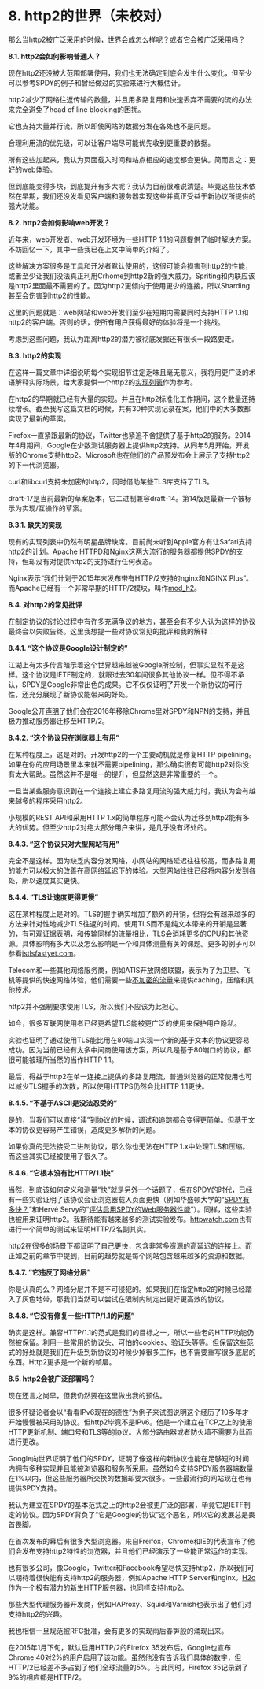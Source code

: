 # 8. http2的世界（未校对）

那么当http2被广泛采用的时候，世界会成怎么样呢？或者它会被广泛采用吗？

**8.1. http2会如何影响普通人？**

现在http2还没被大范围部署使用，我们也无法确定到底会发生什么变化，但至少可以参考SPDY的例子和曾经做过的实验来进行大概估计。

http2减少了网络往返传输的数量，并且用多路复用和快速丢弃不需要的流的办法来完全避免了head of line blocking的困扰。

它也支持大量并行流，所以即使网站的数据分发在各处也不是问题。

合理利用流的优先级，可以让客户端尽可能优先收到更重要的数据。

所有这些加起来，我认为页面载入时间和站点相应的速度都会更快。简而言之：更好的web体验。

但到底能变得多块，到底提升有多大呢？我认为目前很难说清楚。毕竟这些技术依然在早期，我们还没发看见客户端和服务器实现这些并真正受益于新协议所提供的强大功能。

**8.2. http2会如何影响web开发？**

近年来，web开发者、web开发环境为一些HTTP 1.1的问题提供了临时解决方案。不妨回忆一下，其中一些我已在上文中简单的介绍了。

这些解决方案很多是工具和开发者默认使用的，这很可能会损害到http2的性能，或者至少让我们没法真正利用Crhome到http2新的强大威力。Spriting和内联应该是http2里面最不需要的了。因为http2更倾向于使用更少的连接，所以Sharding甚至会伤害到http2的性能。

这里的问题就是：web网站和web开发们至少在短期内需要同时支持HTTP 1.1和http2的客户端。否则的话，使所有用户获得最好的体验将是一个挑战。

考虑到这些问题，我认为距离http2的潜力被彻底发掘还有很长一段路要走。

**8.3. http2的实现**

在这样一篇文章中详细说明每个实现细节注定乏味且毫无意义，我将用更广泛的术语解释实际场景，给大家提供一个http2的[实现列表](https://github.com/http2/http2-spec/wiki/Implementations)作为参考。

在http2的早期就已经有大量的实现。并且在http2标准化工作期间，这个数量还持续增长。截至我写这篇文档的时候，共有30种实现记录在案，他们中的大多数都实现了最新的草案。

Firefox一直紧跟最新的协议，Twitter也紧追不舍提供了基于http2的服务。2014年4月期间，Google在少数测试服务器上提供http2支持。从同年5月开始，开发版的Chrome支持http2。Microsoft也在他们的产品预发布会上展示了支持http2的下一代浏览器。

curl和libcurl支持未加密的http2，同时借助某些TLS库支持了TLS。

draft-17是当前最新的草案版本，它二进制兼容draft-14。第14版是最新一个被标示为实现/互操作的草案。<!-- 这段需要review -->

**8.3.1. 缺失的实现**

现有的实现列表中仍然有明星品牌缺席。目前尚未听到Apple官方有让Safari支持http2的计划。Apache HTTPD和Nginx这两大流行的服务器都提供SPDY的支持，但却没有对提供http2的支持进行任何表态。

Nginx表示“我们计划于2015年末发布带有HTTP/2支持的nginx和NGINX Plus”。而Apache已经有一个非常早期的HTTP/2模块，叫作[mod_h2](https://icing.github.io/mod_h2/)。

**8.4. 对http2的常见批评**

在制定协议的讨论过程中有许多充满争议的地方，甚至会有不少人认为这样的协议最终会以失败告终。这里我想提一些对协议常见的批评和我的解释：

**8.4.1. “这个协议是Google设计制定的”**

江湖上有太多传言暗示着这个世界越来越被Google所控制，但事实显然不是这样。这个协议是IETF制定的，就跟过去30年间很多其他协议一样。但不得不承认，SPDY是Google非常出色的成果。它不仅仅证明了开发一个新协议的可行性，还充分展现了新协议能带来的好处。

Google公开[声明](http://blog.chromium.org/2015/02/hello-http2-goodbye-spdy-http-is_9.html)了他们会在2016年移除Chrome里对SPDY和NPN的支持，并且极力推动服务器迁移至HTTP/2。

**8.4.2. “这个协议只在浏览器上有用”**

在某种程度上，这是对的。开发http2的一个主要动机就是修复HTTP pipelining。如果在你的应用场景里本来就不需要pipelining，那么确实很有可能http2对你没有太大帮助。虽然这并不是唯一的提升，但显然这是非常重要的一个。

一旦当某些服务意识到在一个连接上建立多路复用流的强大威力时，我认为会有越来越多的程序采用http2。

小规模的REST API和采用HTTP 1.x的简单程序可能不会认为迁移到http2能有多大的优势。但至少http2对绝大部分用户来讲，是几乎没有坏处的。

**8.4.3. “这个协议只对大型网站有用”**

完全不是这样。因为缺乏内容分发网络，小网站的网络延迟往往较高，而多路复用的能力可以极大的改善在高网络延迟下的体验。大型网站往往已经将内容分发到各处，所以速度其实更快。

**8.4.4. “TLS让速度更得更慢”**

这在某种程度上是对的。TLS的握手确实增加了额外的开销，但将会有越来越多的方法来针对性地减少TLS往返的时间。使用TLS而不是纯文本带来的开销是显著的，有可观证据表明，和传输同样的流量相比，TLS会消耗更多的CPU和其他资源。具体影响有多大以及怎么影响是一个和具体测量有关的课题。更多的例子可以参看[istlsfastyet.com](http://istlsfastyet.com)。

Telecom和一些其他网络服务商，例如ATIS开放网络联盟，表示为了为卫星、飞机等提供的快速网络体验，他们需要一些[不加密的流量](http://www.atis.org/openweballiance/docs/OWAKickoffSlides051414.pdf )来提供caching，压缩和其他技术。

http2并不强制要求使用TLS，所以我们不应该为此担心。

如今，很多互联网使用者已经更希望TLS能被更广泛的使用来保护用户隐私。

实验也证明了通过使用TLS能比用在80端口实现一个新的基于文本的协议更容易成功。因为当前已经有太多中间商使用该方案，所以凡是基于80端口的协议，都很可能被理所当然的当作HTTP 1.1。

最后，得益于http2在单一连接上提供的多路复用流，普通浏览器的正常使用也可以减少TLS握手的次数，所以使用HTTPS仍然会比HTTP 1.1更快。

**8.4.5. “不基于ASCII是没法忍受的”**

是的，当我们可以直接“读”到协议的时候，调试和追踪都会变得更简单。但基于文本的协议更容易产生错误，造成更多解析的问题。

如果你真的无法接受二进制协议，那么你也无法在HTTP 1.x中处理TLS和压缩。而这些其实已经被使用了很久了。

**8.4.6. “它根本没有比HTTP/1.1快”**

当然，到底该如何定义和测量“快”就是另外一个话题了，但在SPDY的时代，已经有一些实验证明了该协议会让浏览器载入页面更快（例如华盛顿大学的“[SPDY有多快？](https://www.usenix.org/system/files/conference/nsdi14/nsdi14-paper-wang_xiao_sophia.pdf)”和Hervé Servy的“[评估启用SPDY的Web服务器性能](http://www.neotys.com/blog/performance-of-spdy-enabled-web-servers/)”）。同样，这些实验也被用来证明http2。我期待能有越来越多的测试实验发布。[httpwatch.com](http://blog.httpwatch.com/2015/01/16/a-simple-performance-comparison-of-https-spdy-and-http2/)也有进行一个简单的测试来证明HTTP/2名副其实。

http2在很多的场景下都证明了自己更快，包含非常多资源的高延迟的连接上。而正如之前的章节中提到，目前的趋势就是每个网站包含越来越多的资源和数据。

**8.4.7. “它违反了网络分层”**

你是认真的么？网络分层并不是不可侵犯的。如果我们在指定http2的时候已经踏入了灰色地带，那我们当然可以尝试在限制内制定出更好更高效的协议。


**8.4.8. “它没有修复一些HTTP/1.1的问题”**

确实是这样。兼容HTTP/1.1的范式是我们的目标之一，所以一些老的HTTP功能仍然被保留。利用一些常用的协议头、可怕的cookies、验证头等等。但保留这些范式的好处就是我们在升级到新协议的时候少掉很多工作，也不需要重写很多底层的东西。Http2更多是一个新的帧层。

**8.5. http2会被广泛部署吗？**

现在还言之尚早，但我仍然要在这里做出我的预估。

很多怀疑论者会以“看看IPv6现在的德性”为例子来试图说明这个经历了10多年才开始慢慢被采用的协议。但http2毕竟不是IPv6。他是一个建立在TCP之上的使用HTTP更新机制、端口号和TLS等的协议。大部分路由器或者防火墙不需要为此而进行更改。

Google向世界证明了他们的SPDY，证明了像这样的新协议也能在足够短的时间内拥有多种实现并且能被浏览器和服务所采用。虽然如今支持SPDY服务器端数量在1%以内，但这些服务器所交换的数据却要大很多。一些最流行的网站现在也有提供SPDY支持。

我认为建立在SPDY的基本范式之上的http2会被更广泛的部署，毕竟它是IETF制定的协议。因为SPDY背负了“它是Google的协议”这个恶名，所以它的发展总是畏首畏脚。

在首次发布的幕后有很多大型浏览器。来自Freifox，Chrome和IE的代表宣布了他们会发布支持http2特性的浏览器，并且他们已经演示了一些能正常运作的实现。

也有很多公司，像Google，Twitter和Facebook希望尽快支持http2，所以我们可以期待着很快能有支持http2的服务器，例如Apache HTTP Server和nginx。[H2o](https://github.com/h2o/h2o)作为一个极有潜力的新生HTTP服务器，也同样支持http2。

那些大型代理服务器开发商，例如HAProxy、Squid和Varnish也表示出了他们对支持http2的兴趣。

我也相信一旦规范被RFC批准，会有更多的实现雨后春笋般的涌现出来。

在2015年1月下旬，默认启用HTTP/2的Firefox 35发布后，Google也宣布Chrome 40对2%的用户启用了该功能。虽然他没有告诉我们具体的数字，但HTTP/2已经差不多占到了他们全球流量的5%。与此同时，Firefox 35记录到了9%的相应都是HTTP/2。
